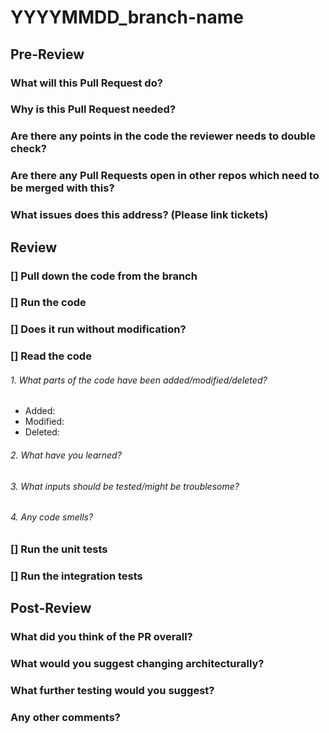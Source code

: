 # YYYYMMDD_branch-name

## Pre-Review
### What will this Pull Request do?

### Why is this Pull Request needed?

### Are there any points in the code the reviewer needs to double check?

### Are there any Pull Requests open in other repos which need to be merged with this?

### What issues does this address? (Please link tickets)

## Review
### [] Pull down the code from the branch
### [] Run the code
### [] Does it run without modification?
### [] Read the code
###### 1. What parts of the code have been added/modified/deleted?
* Added: 
* Modified:
* Deleted:

###### 2. What have you learned?

###### 3. What inputs should be tested/might be troublesome?

###### 4. Any code smells?
### [] Run the unit tests
### [] Run the integration tests

## Post-Review
### What did you think of the PR overall?

### What would you suggest changing architecturally?

### What further testing would you suggest?

### Any other comments?






